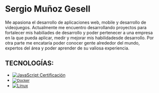 # Sergio Muñoz Gesell

Me apasiona el desarrollo de aplicaciones web, mobile y desarrollo de videojuegos. Actualmente me encuentro desarrollando proyectos para fortalecer mis habiliades de desarrollo y poder pertenecer a una empresa en la que pueda aplicar, medir y mejorar mis habilidadesde desarrollo. Por otra parte me encataría poder conocer gente alrededor del mundo, expertos del área y poder aprender de su valiosa experiencia. 


## TECNOLOGÍAS:
<ul>
    <li>
      <a href="https://academia.holamundo.io/certificates/a1bqxglfyr" target="_blank">
        <img src="https://img.shields.io/badge/-JavaScript-black?style=flat-square&logo=javascript" alt="JavaScript Certificación"/>
      </a>
    </li>
    <li>
        <a style="font-size:12px" href="http://academia.holamundo.io/certificates/gqof8980gk">
            <img src="https://img.shields.io/badge/-Docker-black?style=flat-square&logo=docker" alt="Docker"/>
        </a>
    </li>
    <li>
        <a href="https://academia.holamundo.io/certificates/itntm0qbm0">
            <img src="https://img.shields.io/badge/-Linux-black?style=flat-square&logo=linux" alt="Linux"/>
        </a>
    </li>
</ul>




